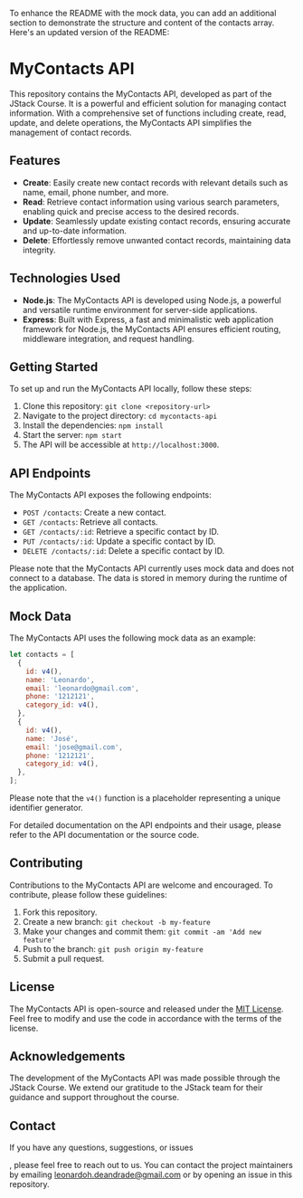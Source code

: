 To enhance the README with the mock data, you can add an additional section to demonstrate the structure and content of the contacts array. Here's an updated version of the README:

# MyContacts API

This repository contains the MyContacts API, developed as part of the JStack Course. It is a powerful and efficient solution for managing contact information. With a comprehensive set of functions including create, read, update, and delete operations, the MyContacts API simplifies the management of contact records.

## Features

- **Create**: Easily create new contact records with relevant details such as name, email, phone number, and more.
- **Read**: Retrieve contact information using various search parameters, enabling quick and precise access to the desired records.
- **Update**: Seamlessly update existing contact records, ensuring accurate and up-to-date information.
- **Delete**: Effortlessly remove unwanted contact records, maintaining data integrity.

## Technologies Used

- **Node.js**: The MyContacts API is developed using Node.js, a powerful and versatile runtime environment for server-side applications.
- **Express**: Built with Express, a fast and minimalistic web application framework for Node.js, the MyContacts API ensures efficient routing, middleware integration, and request handling.

## Getting Started

To set up and run the MyContacts API locally, follow these steps:

1. Clone this repository: `git clone <repository-url>`
2. Navigate to the project directory: `cd mycontacts-api`
3. Install the dependencies: `npm install`
4. Start the server: `npm start`
5. The API will be accessible at `http://localhost:3000`.

## API Endpoints

The MyContacts API exposes the following endpoints:

- `POST /contacts`: Create a new contact.
- `GET /contacts`: Retrieve all contacts.
- `GET /contacts/:id`: Retrieve a specific contact by ID.
- `PUT /contacts/:id`: Update a specific contact by ID.
- `DELETE /contacts/:id`: Delete a specific contact by ID.

Please note that the MyContacts API currently uses mock data and does not connect to a database. The data is stored in memory during the runtime of the application.

## Mock Data

The MyContacts API uses the following mock data as an example:

```javascript
let contacts = [
  {
    id: v4(),
    name: 'Leonardo',
    email: 'leonardo@gmail.com',
    phone: '1212121',
    category_id: v4(),
  },
  {
    id: v4(),
    name: 'José',
    email: 'jose@gmail.com',
    phone: '1212121',
    category_id: v4(),
  },
];
```

Please note that the `v4()` function is a placeholder representing a unique identifier generator.

For detailed documentation on the API endpoints and their usage, please refer to the API documentation or the source code.

## Contributing

Contributions to the MyContacts API are welcome and encouraged. To contribute, please follow these guidelines:

1. Fork this repository.
2. Create a new branch: `git checkout -b my-feature`
3. Make your changes and commit them: `git commit -am 'Add new feature'`
4. Push to the branch: `git push origin my-feature`
5. Submit a pull request.

## License

The MyContacts API is open-source and released under the [MIT License](LICENSE). Feel free to modify and use the code in accordance with the terms of the license.

## Acknowledgements

The development of the MyContacts API was made possible through the JStack Course. We extend our gratitude to the JStack team for their guidance and support throughout the course.

## Contact

If you have any questions, suggestions, or issues

, please feel free to reach out to us. You can contact the project maintainers by emailing [leonardoh.deandrade@gmail.com](mailto:leonardoh.deandrade@gmail.com) or by opening an issue in this repository.
